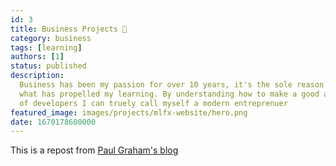 ```yaml
---
id: 3
title: Business Projects 🤔
category: business
tags: [learning]
authors: [1]
status: published
description:
  Business has been my passion for over 10 years, it's the sole reason I got into development and
  what has propelled my learning. By understanding how to make a good application and manage a team
  of developers I can truely call myself a modern entreprenuer
featured_image: images/projects/mlfx-website/hero.png
date: 1670178600000
---
```


This is a repost from [Paul Graham's blog](http://paulgraham.com/articles.html)

